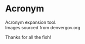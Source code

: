 # Acronym
Acronym expansion tool. <br />
Images sourced from denvergov.org

Thanks for all the fish!
